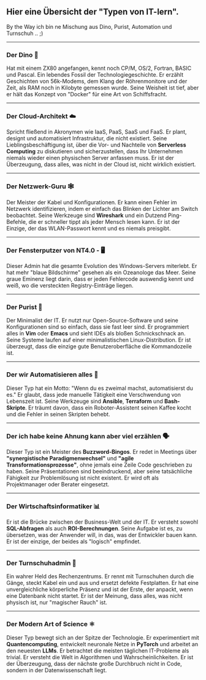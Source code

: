 ## **Hier eine Übersicht der "Typen von IT-lern".**

By the Way ich bin ne Mischung aus Dino, Purist, Automation und Turnschuh .. ;)

---

### **Der Dino 🦖**

Hat mit einem ZX80 angefangen, kennt noch CP/M, OS/2, Fortran, BASIC und Pascal. Ein lebendes Fossil der Technologiegeschichte. Er erzählt Geschichten von 56k-Modems, dem Klang der Röhrenmonitore und der Zeit, als RAM noch in Kilobyte gemessen wurde. Seine Weisheit ist tief, aber er hält das Konzept von "Docker" für eine Art von Schiffsfracht.

---

### **Der Cloud-Architekt ☁️**

Spricht fließend in Akronymen wie IaaS, PaaS, SaaS und FaaS. Er plant, designt und automatisiert Infrastruktur, die nicht existiert. Seine Lieblingsbeschäftigung ist, über die Vor- und Nachteile von **Serverless Computing** zu diskutieren und sicherzustellen, dass Ihr Unternehmen niemals wieder einen physischen Server anfassen muss. Er ist der Überzeugung, dass alles, was nicht in der Cloud ist, nicht wirklich existiert. 

---

### **Der Netzwerk-Guru 🕸️**

Der Meister der Kabel und Konfigurationen. Er kann einen Fehler im Netzwerk identifizieren, indem er einfach das Blinken der Lichter am Switch beobachtet. Seine Werkzeuge sind **Wireshark** und ein Dutzend Ping-Befehle, die er schneller tippt als jeder Mensch lesen kann. Er ist der Einzige, der das WLAN-Passwort kennt und es niemals preisgibt.

---

### **Der Fensterputzer von NT4.0 -  🖥️**

Dieser Admin hat die gesamte Evolution des Windows-Servers miterlebt. Er hat mehr "blaue Bildschirme" gesehen als ein Ozeanologe das Meer. Seine graue Eminenz liegt darin, dass er jeden Fehlercode auswendig kennt und weiß, wo die versteckten Registry-Einträge liegen.

---

### **Der Purist 🌿**

Der Minimalist der IT. Er nutzt nur Open-Source-Software und seine Konfigurationen sind so einfach, dass sie fast leer sind. Er programmiert alles in **Vim** oder **Emacs** und sieht IDEs als bloßen Schnickschnack an. Seine Systeme laufen auf einer minimalistischen Linux-Distribution. Er ist überzeugt, dass die einzige gute Benutzeroberfläche die Kommandozeile ist.

---

### **Der wir Automatisieren alles 🤖**

Dieser Typ hat ein Motto: "Wenn du es zweimal machst, automatisierst du es." Er glaubt, dass jede manuelle Tätigkeit eine Verschwendung von Lebenszeit ist. Seine Werkzeuge sind **Ansible**, **Terraform** und **Bash-Skripte**. Er träumt davon, dass ein Roboter-Assistent seinen Kaffee kocht und die Fehler in seinen Skripten behebt.

---

### **Der ich habe keine Ahnung kann aber viel erzählen 🗣️**

Dieser Typ ist ein Meister des **Buzzword-Bingos**. Er redet in Meetings über **"synergistische Paradigmenwechsel"** und **"agile Transformationsprozesse"**, ohne jemals eine Zeile Code geschrieben zu haben. Seine Präsentationen sind beeindruckend, aber seine tatsächliche Fähigkeit zur Problemlösung ist nicht existent. Er wird oft als Projektmanager oder Berater eingesetzt.

---

### **Der Wirtschaftsinformatiker 📊**

Er ist die Brücke zwischen der Business-Welt und der IT. Er versteht sowohl **SQL-Abfragen** als auch **ROI-Berechnungen**. Seine Aufgabe ist es, zu übersetzen, was der Anwender will, in das, was der Entwickler bauen kann. Er ist der einzige, der beides als "logisch" empfindet.

---

### **Der Turnschuhadmin 👟**

Ein wahrer Held des Rechenzentrums. Er rennt mit Turnschuhen durch die Gänge, steckt Kabel ein und aus und ersetzt defekte Festplatten. Er hat eine unvergleichliche körperliche Präsenz und ist der Erste, der anpackt, wenn eine Datenbank nicht startet. Er ist der Meinung, dass alles, was nicht physisch ist, nur "magischer Rauch" ist.

---

### **Der Modern Art of Science ⚛️**

Dieser Typ bewegt sich an der Spitze der Technologie. Er experimentiert mit **Quantencomputing**, entwickelt neuronale Netze in **PyTorch** und arbeitet an den neuesten **LLMs**. Er betrachtet die meisten täglichen IT-Probleme als trivial. Er versteht die Welt in Algorithmen und Wahrscheinlichkeiten. Er ist der Überzeugung, dass der nächste große Durchbruch nicht in Code, sondern in der Datenwissenschaft liegt.



